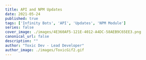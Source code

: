 ```yaml
---
title: API and NPM Updates
date: 2021-05-24
published: true
tags: ['Infinity Bots', 'API', 'Updates', 'NPM Module']
series: false
cover_image: ./images/4E360AF5-121E-4012-A4DC-58AEB9C65EE3.png
canonical_url: false
description: ""
author: "Toxic Dev - Lead Developer"
author_image: ./images/ToxicGif2.gif
---
```

